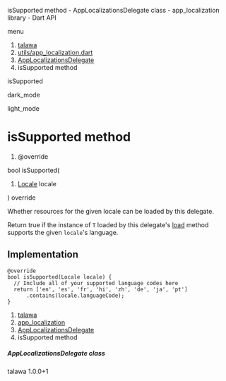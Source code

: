 




isSupported method - AppLocalizationsDelegate class - app\_localization library - Dart API







menu

1. [talawa](../../index.html)
2. [utils/app\_localization.dart](../../utils_app_localization/utils_app_localization-library.html)
3. [AppLocalizationsDelegate](../../utils_app_localization/AppLocalizationsDelegate-class.html)
4. isSupported method

isSupported


dark\_mode

light\_mode




# isSupported method


1. @override

bool
isSupported(

1. [Locale](https://api.flutter.dev/flutter/dart-ui/Locale-class.html) locale

)
override

Whether resources for the given locale can be loaded by this delegate.

Return true if the instance of `T` loaded by this delegate's [load](../../utils_app_localization/AppLocalizationsDelegate/load.html)
method supports the given `locale`'s language.


## Implementation

```
@override
bool isSupported(Locale locale) {
  // Include all of your supported language codes here
  return ['en', 'es', 'fr', 'hi', 'zh', 'de', 'ja', 'pt']
      .contains(locale.languageCode);
}
```

 


1. [talawa](../../index.html)
2. [app\_localization](../../utils_app_localization/utils_app_localization-library.html)
3. [AppLocalizationsDelegate](../../utils_app_localization/AppLocalizationsDelegate-class.html)
4. isSupported method

##### AppLocalizationsDelegate class





talawa
1.0.0+1






